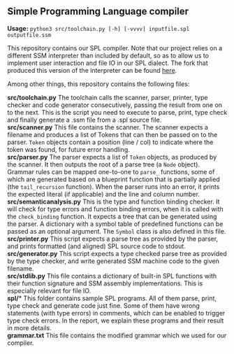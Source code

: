 ## Simple Programming Language compiler

**Usage:** `python3 src/toolchain.py [-h] [-vvvv] inputfile.spl outputfile.ssm`

This repository contains our SPL compiler. Note that our project relies on a different SSM interpreter than included by default, so as to allow us to implement user interaction and file IO in our SPL dialect. The fork that produced this version of the interpreter can be found [here](https://github.com/joostrijneveld/ssm).

Among other things, this repository contains the following files:

**src/toolchain.py** The toolchain calls the scanner, parser, printer, type checker and code generator consecutively, passing the result from one on to the next. This is the script you need to execute to parse, print, type check and finally generate a .ssm file from a .spl source file.<br>
**src/scanner.py** This file contains the scanner. The scanner expects a filename and produces a list of Tokens that can then be passed on to the parser. `Token` objects contain a position (line / col) to indicate where the token was found, for future error handling.<br>
**src/parser.py** The parser expects a list of `Token` objects, as produced by the scanner. It then outputs the root of a parse tree (a `Node` object). Grammar rules can be mapped one-to-one to `parse_` functions, some of which are generated based on a blueprint function that is partially applied (the `tail_recursion` function). When the parser runs into an error, it prints the expected literal (if applicable) and the line and column number.<br>
**src/semanticanalysis.py** This is the type and function binding checker. It will check for type errors and function binding errors, when it is called with the `check_binding` function. It expects a tree that can be generated using the parser. A dictionary with a symbol table of predefined functions can be passed as an optional argument. The `Symbol` class is also defined in this file.<br>
**src/printer.py** This script expects a parse tree as provided by the parser, and prints formatted (and aligned) SPL source code to stdout.<br>
**src/generator.py** This script expects a type checked parse tree as provided by the type checker, and write generated SSM machine code to the given filename.<br>
**src/stdlib.py** This file contains a dictionary of built-in SPL functions with their function signature and SSM assembly implementations. This is especially relevant for file IO. <br>
**spl/*** This folder contains sample SPL programs. All of them parse, print, type check and generate code just fine. Some of them have wrong statements (with type errors) in comments, which can be enabled to trigger type check errors. In the report, we explain these programs and their result in more details.<br>
**grammar.txt** This file contains the modified grammar which we used for our compiler.<br>

